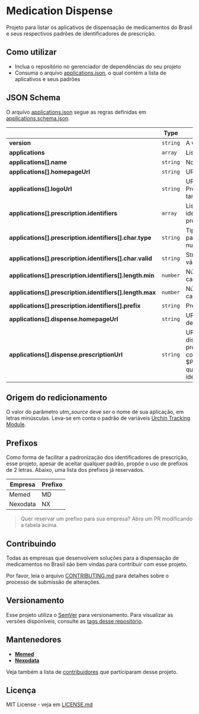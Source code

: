 # Medication Dispense

Projeto para listar os aplicativos de dispensação de medicamentos do Brasil e seus respectivos padrões de identificadores de prescrição.

## Como utilizar

- Inclua o repositório no gerenciador de dependências do seu projeto
- Consuma o arquivo [applications.json](applications.json), o qual contém a lista de aplicativos e seus padrões

## JSON Schema

O arquivo [applications.json](applications.json) segue as regras definidas em [applications.schema.json](applications.schema.json).

|   |Type|Description|Required|
|---|----|-----------|--------|
|**version**|`string`|A versão do JSON.|:white_check_mark:|
|**applications**|`array`|Lista de aplicativos.|:white_check_mark:|
|**applications[].name**|`string`|Nome do aplicativo.|:white_check_mark:|
|**applications[].homepageUrl**|`string`|URL do site do aplicativo.|:white_check_mark:|
|**applications[].logoUrl**|`string`|URL do logo do aplicativo. Preferencialmente, estará no tamanho 50x50.|:white_check_mark:|
|**applications[].prescription.identifiers**|`array`|Lista de padrões de identificadores de prescrição.|:white_check_mark:|
|**applications[].prescription.identifiers[].char.type**|`string`|Tipo de caracter aceito pelo padrão (alphanumeric, numeric, alphabetic).|:white_check_mark:|
|**applications[].prescription.identifiers[].char.valid**|`string`|String com os caracteres válidos para o padrão.||
|**applications[].prescription.identifiers[].length.min**|`number`|Número mínimo de caracteres do identificador.|:white_check_mark:|
|**applications[].prescription.identifiers[].length.max**|`number`|Número máximo de caracteres do identificador.|:white_check_mark:|
|**applications[].prescription.identifiers[].prefix**|`string`|Prefixo do identificador.||
|**applications[].dispense.homepageUrl**|`string`|URL do site de dispensação de medicamentos.|:white_check_mark:|
|**applications[].dispense.prescriptionUrl**|`string`|URL da página de dispensação de uma prescrição. Deve conter o coringa $PRESCRIPTION_IDENTIFIER, que será substituido pelo identificador da prescrição|:white_check_mark:|


## Origem do redicionamento

O valor do parâmetro *utm_source* deve ser o nome de sua aplicação, em letras minúsculas. Leva-se em conta o padrão de variáveis [Urchin Tracking Module](https://github.com/user/repo/blob/branch/other_file.md).

## Prefixos

Como forma de facilitar a padronização dos identificadores de prescrição, esse projeto, apesar de aceitar qualquer padrão, propõe o uso de prefixos de 2 letras. Abaixo, uma lista dos prefixos já reservados.

|Empresa|Prefixo|
|---|----|
|Memed|MD|
|Nexodata|NX|

> Quer reservar um prefixo para sua empresa? Abra um PR modificando a tabela acima.

## Contribuindo

Todas as empresas que desenvolvem soluções para a dispensação de medicamentos no Brasil são bem vindas para contribuir com esse projeto.

Por favor, leia o arquivo [CONTRIBUTING.md](CONTRIBUTING.md) para detalhes sobre o processo de submissão de alterações.

## Versionamento

Esse projeto utiliza o [SemVer](http://semver.org/) para versionamento. Para visualizar as versões disponíveis, consulte as [tags desse repositório](https://github.com/e-prescription-brazil/medication-dispense/tags). 

## Mantenedores

* [**Memed**](https://memed.com.br)
* [**Nexodata**](https://nexodata.com.br)

Veja também a lista de [contribuidores](https://github.com/e-prescription-brazil/medication-dispense/contributors) que participaram desse projeto.

## Licença

MIT License - veja em [LICENSE.md](LICENSE.md)